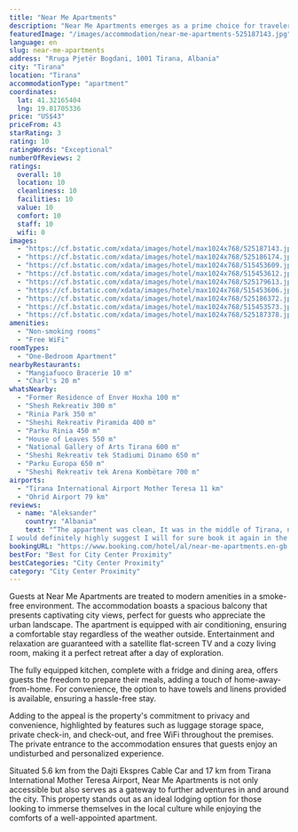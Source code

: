 ```yaml
---
title: "Near Me Apartments"
description: "Near Me Apartments emerges as a prime choice for travelers seeking a blend of comfort and convenience in the heart of the city."
featuredImage: "/images/accommodation/near-me-apartments-525187143.jpg"
language: en
slug: near-me-apartments
address: "Rruga Pjetër Bogdani, 1001 Tirana, Albania"
city: "Tirana"
location: "Tirana"
accommodationType: "apartment"
coordinates:
  lat: 41.32165404
  lng: 19.81705336
price: "US$43"
priceFrom: 43
starRating: 3
rating: 10
ratingWords: "Exceptional"
numberOfReviews: 2
ratings:
  overall: 10
  location: 10
  cleanliness: 10
  facilities: 10
  value: 10
  comfort: 10
  staff: 10
  wifi: 0
images:
  - "https://cf.bstatic.com/xdata/images/hotel/max1024x768/525187143.jpg?k=7cdb3295475aeb96c4fc0a5fb9a7620279602682e811e7331605feb718153dba&o=&hp=1"
  - "https://cf.bstatic.com/xdata/images/hotel/max1024x768/525186174.jpg?k=4199d7ef6d794bea4660c662e8c03bbef164e535023ea454f3a090babe9df5ad&o=&hp=1"
  - "https://cf.bstatic.com/xdata/images/hotel/max1024x768/515453609.jpg?k=8b8f23383c38c2d7444aae39642f90e3f87893ae4992131fa915d9d21fa5f554&o=&hp=1"
  - "https://cf.bstatic.com/xdata/images/hotel/max1024x768/515453612.jpg?k=2d0e16acbac10bbebcd15f5bf6e6e447630e34dd2055a2b89a8ce18cb7c60c01&o=&hp=1"
  - "https://cf.bstatic.com/xdata/images/hotel/max1024x768/525179613.jpg?k=fe6b2aa449fd978909d81ac40381c24fe9253f73751bb9c5f600e1d255cdbb41&o=&hp=1"
  - "https://cf.bstatic.com/xdata/images/hotel/max1024x768/515453606.jpg?k=84f8d259454dc5a70ba890f544de08787836f19e132d5a87319807b0f18dd64d&o=&hp=1"
  - "https://cf.bstatic.com/xdata/images/hotel/max1024x768/525186372.jpg?k=3b18415dfa61bf29de4d2ce5b0afbb9404460b06bd561c05b409c32c0d9e5b0d&o=&hp=1"
  - "https://cf.bstatic.com/xdata/images/hotel/max1024x768/515453573.jpg?k=a7dd001d636b1b2b43be14d86c40f4285bd2057050334bb6ce0f67ec0a95812d&o=&hp=1"
  - "https://cf.bstatic.com/xdata/images/hotel/max1024x768/525187378.jpg?k=75114af025379a2af71a3a276182f0af2ddbdccc2ec2b7ebe80eca48b3b4f66a&o=&hp=1"
amenities:
  - "Non-smoking rooms"
  - "Free WiFi"
roomTypes:
  - "One-Bedroom Apartment"
nearbyRestaurants:
  - "Mangiafuoco Bracerie 10 m"
  - "Charl's 20 m"
whatsNearby:
  - "Former Residence of Enver Hoxha 100 m"
  - "Shesh Rekreativ 300 m"
  - "Rinia Park 350 m"
  - "Sheshi Rekreativ Piramida 400 m"
  - "Parku Rinia 450 m"
  - "House of Leaves 550 m"
  - "National Gallery of Arts Tirana 600 m"
  - "Sheshi Rekreativ tek Stadiumi Dinamo 650 m"
  - "Parku Europa 650 m"
  - "Sheshi Rekreativ tek Arena Kombëtare 700 m"
airports:
  - "Tirana International Airport Mother Teresa 11 km"
  - "Ohrid Airport 79 km"
reviews:
  - name: "Aleksander"
    country: "Albania"
    text: "“The appartment was clean, It was in the middle of Tirana, near night clubs, bars and restorants.
I would definitely highly suggest I will for sure book it again in the future”"
bookingURL: "https://www.booking.com/hotel/al/near-me-apartments.en-gb.html?aid=8035640"
bestFor: "Best for City Center Proximity"
bestCategories: "City Center Proximity"
category: "City Center Proximity"
---
```


Guests at Near Me Apartments are treated to modern amenities in a smoke-free environment. The accommodation boasts a spacious balcony that presents captivating city views, perfect for guests who appreciate the urban landscape. The apartment is equipped with air conditioning, ensuring a comfortable stay regardless of the weather outside. Entertainment and relaxation are guaranteed with a satellite flat-screen TV and a cozy living room, making it a perfect retreat after a day of exploration.

The fully equipped kitchen, complete with a fridge and dining area, offers guests the freedom to prepare their meals, adding a touch of home-away-from-home. For convenience, the option to have towels and linens provided is available, ensuring a hassle-free stay.

Adding to the appeal is the property's commitment to privacy and convenience, highlighted by features such as luggage storage space, private check-in, and check-out, and free WiFi throughout the premises. The private entrance to the accommodation ensures that guests enjoy an undisturbed and personalized experience.

Situated 5.6 km from the Dajti Ekspres Cable Car and 17 km from Tirana International Mother Teresa Airport, Near Me Apartments is not only accessible but also serves as a gateway to further adventures in and around the city. This property stands out as an ideal lodging option for those looking to immerse themselves in the local culture while enjoying the comforts of a well-appointed apartment.